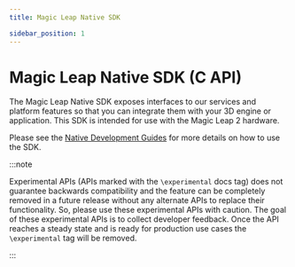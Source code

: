 ```yaml
---
title: Magic Leap Native SDK

sidebar_position: 1
---
```


# Magic Leap Native SDK (C API)

The Magic Leap Native SDK exposes interfaces to our services and platform features so that you can integrate them with your 3D engine or application. This SDK is intended for use with the Magic Leap 2 hardware.

Please see the [Native Development Guides](https://developer-docs.magicleap.cloud/docs/category/native) for more details on how to use the SDK.


:::note

Experimental APIs (APIs marked with the `\experimental` docs tag) does not guarantee backwards compatibility and the feature can be completely removed in a future release without any alternate APIs to replace their functionality. So, please use these experimental APIs with caution. The goal of these experimental APIs is to collect developer feedback. Once the API reaches a steady state and is ready for production use cases the `\experimental` tag will be removed.

:::